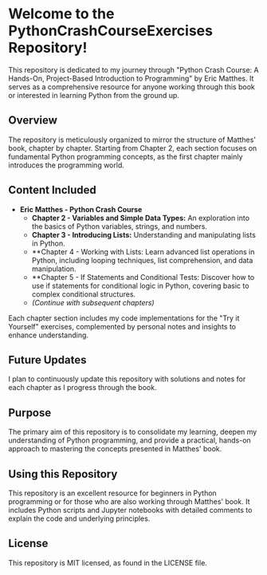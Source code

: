 # Welcome to the PythonCrashCourseExercises Repository!

This repository is dedicated to my journey through "Python Crash Course: A Hands-On, Project-Based Introduction to Programming" by Eric Matthes. It serves as a comprehensive resource for anyone working through this book or interested in learning Python from the ground up.

## Overview

The repository is meticulously organized to mirror the structure of Matthes' book, chapter by chapter. Starting from Chapter 2, each section focuses on fundamental Python programming concepts, as the first chapter mainly introduces the programming world.

## Content Included

- **Eric Matthes - Python Crash Course**
  - **Chapter 2 - Variables and Simple Data Types:** An exploration into the basics of Python variables, strings, and numbers.
  - **Chapter 3 - Introducing Lists:** Understanding and manipulating lists in Python.
  - **Chapter 4 - Working with Lists: Learn advanced list operations in Python, including looping techniques, list comprehension, and data manipulation.
  - **Chapter 5 - If Statements and Conditional Tests: Discover how to use if statements for conditional logic in Python, covering basic to complex conditional structures.
  - _(Continue with subsequent chapters)_

Each chapter section includes my code implementations for the "Try it Yourself" exercises, complemented by personal notes and insights to enhance understanding.

## Future Updates

I plan to continuously update this repository with solutions and notes for each chapter as I progress through the book.

## Purpose

The primary aim of this repository is to consolidate my learning, deepen my understanding of Python programming, and provide a practical, hands-on approach to mastering the concepts presented in Matthes' book.

## Using this Repository

This repository is an excellent resource for beginners in Python programming or for those who are also working through Matthes' book. It includes Python scripts and Jupyter notebooks with detailed comments to explain the code and underlying principles.

## License

This repository is MIT licensed, as found in the LICENSE file.

